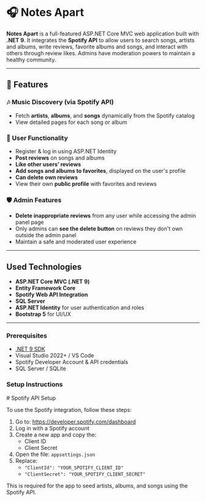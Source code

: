 # 🎧 Notes Apart

**Notes Apart** is a full-featured ASP.NET Core MVC web application built with **.NET 9**. It integrates the **Spotify API** to allow users to search songs, artists and albums, write reviews, favorite albums and songs, and interact with others through review likes. Admins have moderation powers to maintain a healthy community.

---

## 🚀 Features

### 🎶 Music Discovery (via Spotify API)
- Fetch **artists**, **albums**, and **songs** dynamically from the Spotify catalog
- View detailed pages for each song or album

### 👤 User Functionality
- Register & log in using ASP.NET Identity
- **Post reviews** on songs and albums
- **Like other users’ reviews**
- **Add songs and albums to favorites**, displayed on the user's profile
- **Can delete own reviews**
- View their own **public profile** with favorites and reviews
  
### 🛡️ Admin Features
- **Delete inappropriate reviews** from any user while accessing the admin panel page
- Only admins can **see the delete button** on reviews they don't own outside the admin panel
- Maintain a safe and moderated user experience 

---

##  Used Technologies

- **ASP.NET Core MVC (.NET 9)**
- **Entity Framework Core**
- **Spotify Web API Integration**
- **SQL Server** 
- **ASP.NET Identity** for user authentication and roles
- **Bootstrap 5** for UI/UX

---

###  Prerequisites

- [.NET 9 SDK](https://dotnet.microsoft.com/)
- Visual Studio 2022+ / VS Code
- Spotify Developer Account & API credentials
- SQL Server / SQLite

###  Setup Instructions

﻿# Spotify API Setup

To use the Spotify integration, follow these steps:

1. Go to: https://developer.spotify.com/dashboard
2. Log in with a Spotify account
3. Create a new app and copy the:
   - Client ID
   - Client Secret
4. Open the file: `appsettings.json`
5. Replace:
   - `"ClientId": "YOUR_SPOTIFY_CLIENT_ID"`
   - `"ClientSecret": "YOUR_SPOTIFY_CLIENT_SECRET"`

This is required for the app to seed artists, albums, and songs using the Spotify API.
